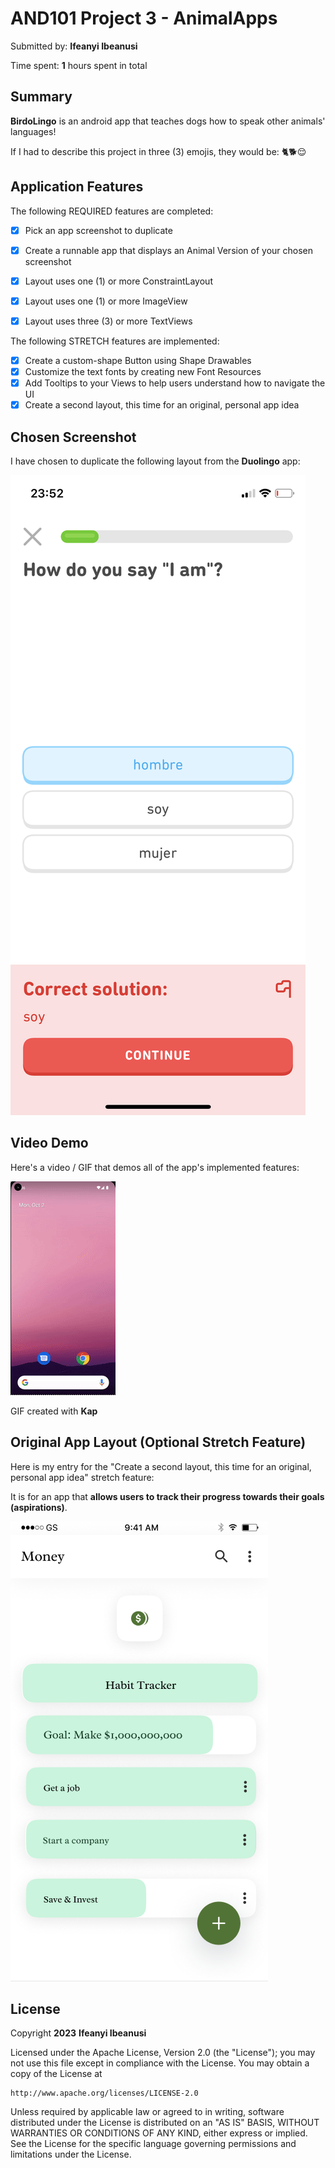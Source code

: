 <!-- (This is a comment) INSTRUCTIONS: Go through this page and fill out any **bolded** entries with their correct values.-->

# AND101 Project 3 - AnimalApps

Submitted by: **Ifeanyi Ibeanusi**

Time spent: **1** hours spent in total

## Summary

**BirdoLingo** is an android app that teaches dogs how to speak other animals' languages!

If I had to describe this project in three (3) emojis, they would be: 🐈🐕😌

## Application Features

The following REQUIRED features are completed:

- [X] Pick an app screenshot to duplicate
  

- [X] Create a runnable app that displays an Animal Version of your chosen screenshot
- [X] Layout uses one (1) or more ConstraintLayout
- [X] Layout uses one (1) or more ImageView
- [X] Layout uses three (3) or more TextViews

The following STRETCH features are implemented:

- [X] Create a custom-shape Button using Shape Drawables
- [X] Customize the text fonts by creating new Font Resources
- [X] Add Tooltips to your Views to help users understand how to navigate the UI
- [X] Create a second layout, this time for an original, personal app idea

## Chosen Screenshot

I have chosen to duplicate the following layout from the **Duolingo** app:

<img src='https://github.com/obscure-star/BirdoLingo/blob/master/DuoLingosample.png' title='Chosen Screenshot' width='' alt='Chosen Screenshot' />

## Video Demo

Here's a video / GIF that demos all of the app's implemented features:

<img src='https://github.com/obscure-star/BirdoLingo/blob/master/submission_gif.gif' title='Video Demo' width='' alt='Video Demo' />

GIF created with **Kap**

## Original App Layout (Optional Stretch Feature)

Here is my entry for the "Create a second layout, this time for an original, personal app idea" stretch feature:

It is for an app that **allows users to track their progress towards their goals (aspirations)**.

<img src='https://github.com/obscure-star/BirdoLingo/blob/master/Goals_app.png' title='Chosen Screenshot' width='' alt='Chosen Screenshot' />

## License

Copyright **2023** **Ifeanyi Ibeanusi**

Licensed under the Apache License, Version 2.0 (the "License");
you may not use this file except in compliance with the License.
You may obtain a copy of the License at

    http://www.apache.org/licenses/LICENSE-2.0

Unless required by applicable law or agreed to in writing, software
distributed under the License is distributed on an "AS IS" BASIS,
WITHOUT WARRANTIES OR CONDITIONS OF ANY KIND, either express or implied.
See the License for the specific language governing permissions and
limitations under the License.
